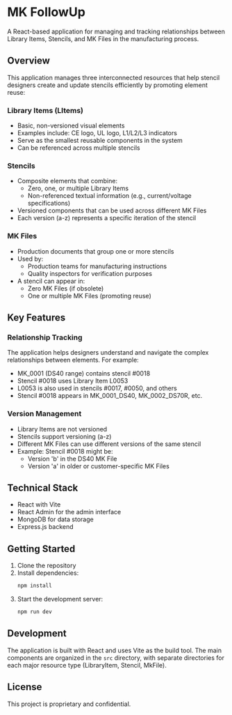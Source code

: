 # MK FollowUp

A React-based application for managing and tracking relationships between Library Items, Stencils, and MK Files in the manufacturing process.

## Overview

This application manages three interconnected resources that help stencil designers create and update stencils efficiently by promoting element reuse:

### Library Items (LItems)

- Basic, non-versioned visual elements
- Examples include: CE logo, UL logo, L1/L2/L3 indicators
- Serve as the smallest reusable components in the system
- Can be referenced across multiple stencils

### Stencils

- Composite elements that combine:
  - Zero, one, or multiple Library Items
  - Non-referenced textual information (e.g., current/voltage specifications)
- Versioned components that can be used across different MK Files
- Each version (a-z) represents a specific iteration of the stencil

### MK Files

- Production documents that group one or more stencils
- Used by:
  - Production teams for manufacturing instructions
  - Quality inspectors for verification purposes
- A stencil can appear in:
  - Zero MK Files (if obsolete)
  - One or multiple MK Files (promoting reuse)

## Key Features

### Relationship Tracking

The application helps designers understand and navigate the complex relationships between elements. For example:

- MK_0001 (DS40 range) contains stencil #0018
- Stencil #0018 uses Library Item L0053
- L0053 is also used in stencils #0017, #0050, and others
- Stencil #0018 appears in MK_0001_DS40, MK_0002_DS70R, etc.

### Version Management

- Library Items are not versioned
- Stencils support versioning (a-z)
- Different MK Files can use different versions of the same stencil
- Example: Stencil #0018 might be:
  - Version 'b' in the DS40 MK File
  - Version 'a' in older or customer-specific MK Files

## Technical Stack

- React with Vite
- React Admin for the admin interface
- MongoDB for data storage
- Express.js backend

## Getting Started

1. Clone the repository
2. Install dependencies:
   ```bash
   npm install
   ```
3. Start the development server:
   ```bash
   npm run dev
   ```

## Development

The application is built with React and uses Vite as the build tool. The main components are organized in the `src` directory, with separate directories for each major resource type (LibraryItem, Stencil, MkFile).

## License

This project is proprietary and confidential.
